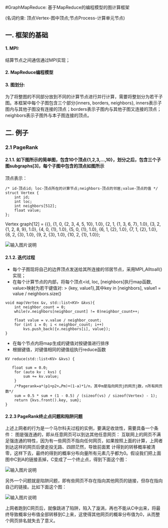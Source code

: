 #GraphMapReduce: 基于MapReduce的编程模型的图计算框架

(名词约束: 顶点Vertex-图中顶点;节点Process-计算单元节点)
## 一. 框架的基础
#### 1. MPI:
结算节点之间通信通过MPI实现；
#### 2. MapReduce编程模型
#### 3. 图划分:
为了将整图的不同部分放到不同的计算节点进行并行计算，需要将整划分为若干子图。本框架中每个子图包含三个部分{inners, borders, neighbors}, inners表示子图内与其他子图没有连接的顶点；borders表示子图内与其他子图又连接的顶点；neighbors表示子图外与本子图连接的顶点。

## 二. 例子
### 2.1 PageRank
#### 2.1.1. 如下图所示的简单图，包含10个顶点{1,2,3,...,10}，划分之后，包含三个子图subgraphs[3]，每个子图中包含的顶点如图所示
顶点表示：
```
/* id-顶点id; loc-顶点所在的计算节点;neighbors-顶点的邻居;value-顶点的值 */
struct Vertex {
    int id;
    int loc;
    int neighbors[512];
    float value;
};
```
Vertex graph[12] = {{}, {1, 0, {2, 3, 4, 5, 10}, 1.0}, {2, 1, {1, 3, 6, 7}, 1.0}, 
                             {3, 2, {1, 2, 8, 9}, 1.0},
                             {4, 0, {1}, 1.0}, {5, 0, {1}, 1.0}, {6, 1, {2}, 1.0}, {7, 1, {2}, 1.0},
                             {8, 2, {3}, 1.0}, {9, 2, {3}, 1.0}, {10, 2, {1}, 1.0}};

![输入图片说明](http://git.oschina.net/uploads/images/2016/0111/165752_c1b26e30_496314.png "简单图划分示意图")

#### 2.1.2. 迭代过程

- 每个子图现将自己的边界顶点发送给其所连接的邻居节点，采用MPI_Alltoall()实现；
- 在每个计算节点的内部，将每个顶点<id, loc, [neighbors]执行map函数, value>映射为若干键值对:
          > {key, value1},其中key in [neighbors], value1 = value / neighbors.size()
```
void map(Vertex &v, std::list<KV> &kvs){
    int neighbor_count = 0;
    while(v.neighbors[neighbor_count] != 0)neighbor_count++;

    float value = v.value / neighbor_count;
    for (int i = 0; i < neighbor_count; i++)
        kvs.push_back({v.neighbors[i], value});
}
```
- 在每个节点内将map生成的键值对按键值进行排序
- 根据键值，对键值相同的键值组执行reduce函数
```
KV reduce(std::list<KV> &kvs) {
 
   float sum = 0.0;
    for (auto kv : kvs) {
        sum += kv.value;
    }
    /*Pagerank=a*(p1+p2+…Pm)+(1-a)*1/n，其中m是指向网页j的网页j数，n所有网页数*/
    sum = 0.5 * sum + (1 - 0.5) / (sizeof(vs) / sizeof(Vertex) - 1); 
    return {kvs.front().key, sum};
}
```

#### 2.2.3 PageRank终止点问题和陷阱问题
上述上网者的行为是一个马尔科夫过程的实例，要满足收敛性，需要具备一个条件：
图是强连通的，即从任意网页可以到达其他任意网页：
互联网上的网页不满足强连通的特性，因为有一些网页不指向任何网页，如果按照上面的计算，上网者到达这样的网页后便走投无路、四顾茫然，导致前面累 计得到的转移概率被清零，这样下去，最终的得到的概率分布向量所有元素几乎都为0。假设我们把上面图中C到A的链接丢掉，C变成了一个终止点，得到下面这个图：

![输入图片说明](http://git.oschina.net/uploads/images/2016/0111/214258_5e3a6ed7_496314.jpeg "在这里输入图片标题")

另外一个问题就是陷阱问题，即有些网页不存在指向其他网页的链接，但存在指向自己的链接。比如下面这个图：

![输入图片说明](http://git.oschina.net/uploads/images/2016/0111/214318_aadc9dd1_496314.jpeg "在这里输入图片标题")

上网者跑到C网页后，就像跳进了陷阱，陷入了漩涡，再也不能从C中出来，将最终导致概率分布值全部转移到C上来，这使得其他网页的概率分布值为0，从而整个网页排名就失去了意义。